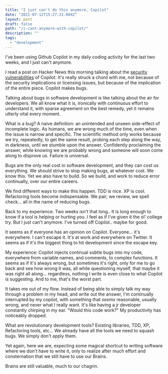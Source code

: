 ```yaml
---
title: "I just can't do this anymore, Copilot"
date: "2021-07-12T15:27:31.004Z"
layout: post
draft: false
path: "/i-cant-anymore-with-copilot/"
description: ""
tags:
  - "development"
---
```

I've been using Github Copilot in my daily coding activity for the last two weeks, and I just can't anymore.

I read a post on Hacker News this morning talking about the [security vulnerabilities](https://gist.github.com/0xabad1dea/be18e11beb2e12433d93475d72016902) of Copilot.  It's really struck a chord with me, not because of the security implications or licensing issues, but because of the implication of the entire piece.  Copilot makes bugs.

Talking about bugs in software development is like talking about the air for developers.  We all know what it is, ironically with continuous effort to understand it, with sparse agreement on the best remedy, yet it remains utterly vital every moment.

What is a bug?  A naive definition: an unintended and unseen side-effect of incomplete logic.  As humans, we are wrong much of the time, even when the issue is narrow and specific.  The scientific method only works because we try, repeatedly, to get the same result, probing each step along the way, in darkness, until we stumble upon the answer.  Confidently proclaiming the answer, while knowing we are probably wrong and someone will soon come along to disprove us. Failure is universal.

Bugs are the only real cost in software development, and they can cost us everything.  We should strive to stop making bugs, at whatever cost.  We know this.  Yet we also have to build.  So we build, and work to reduce error continually, over our entire careers.

We find different ways to make this happen.  TDD is nice.  XP is cool.  Refactoring tools become indispensable.  We pair, we review, we spell check... all in the name of reducing bugs.  

Back to my experience.  Two weeks isn't that long..  It is long enough to know if a tool is helping or hurting you.  I feel as if I've given it the ol' college try.  But I just can't anymore.  I've turned off Copilot.. maybe for good.

It seems as if everyone has an opinion on Copilot.  Everyone... it's everywhere.  I can't escape it.  It's at work and everywhere on Twitter.  It seems as if it's the biggest thing to hit development since the escape key.

My experience:  Copilot injects continual subtle bugs into my code, everywhere from variable names, and comments, to complex functions.  It seems as if it's always wrong, but sometimes it's right, only for me to go back and see how wrong it was, all while questioning myself, that maybe it was right all along... regardless, nothing I write is even close to what Copilot is suggesting.  And to me, that's the worst part.  

It takes me out of my flow.  Instead of being able to simply talk my way through a problem in my head, and write out the answer, I'm continually interrupted by my copilot, with something that _seems_ reasonable, usually wrong, and never what I really want.  It's like having a jr developer constantly chirping in my ear. "Would this code work?" My productivity has noticeably dropped.

What are revolutionary development tools?  Existing libraries, TDD, XP, Refactoring tools, etc... We already have all the tools we need to squash bugs.  We simply don't apply them.

Yet again, here we are, expecting some magical shortcut to writing software where we don't have to write it, only to realize after much effort and consternation that we still have to use our Brains. 

Brains are still valuable, much to our chagrin.
